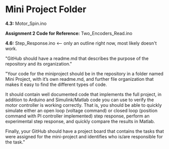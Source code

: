 # Mini Project Folder

**4.3:** Motor_Spin.ino

**Assignment 2 Code for Reference:** Two_Encoders_Read.ino

**4.6:** Step_Response.ino <-- only an outline right now, most likely doesn't work.

"GitHub should have a readme.md that describes the purpose of the repository and its organization."

"Your code for the miniproject should be in the repository in a folder named Mini Project, with it’s own readme.md, and further file organization that makes it easy to find the different types of code.

It should contain well documented code that implements the full project, in addition to Arduino and Simulink/Matlab code you can use to verify the motor controller is working correctly. That is, you should be able to quickly simulate either an open loop (voltage command) or closed loop (position command with PI controller implemented) step response, perform an experimental step response, and quickly compare the results in Matlab.

Finally, your GitHub should have a project board that contains the tasks that were assigned for the mini-project and identifies who is/are responsible for the task."
